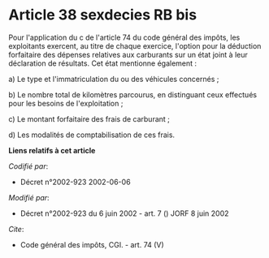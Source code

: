 # Article 38 sexdecies RB bis

Pour l'application du c de l'article 74 du code général des impôts, les exploitants exercent, au titre de chaque exercice,
l'option pour la déduction forfaitaire des dépenses relatives aux carburants sur un état joint à leur déclaration de
résultats. Cet état mentionne également : 

a) Le type et l'immatriculation du ou des véhicules concernés ; 

b) Le nombre total de kilomètres parcourus, en distinguant ceux effectués pour les besoins de l'exploitation ; 

c) Le montant forfaitaire des frais de carburant ; 

d) Les modalités de comptabilisation de ces frais.

**Liens relatifs à cet article**

_Codifié par_:

  - Décret n°2002-923 2002-06-06

_Modifié par_:

  - Décret n°2002-923 du 6 juin 2002 - art. 7 () JORF 8 juin 2002

_Cite_:

  - Code général des impôts, CGI. - art. 74 (V)
